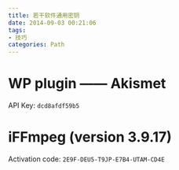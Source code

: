 ```yaml
---
title: 若干软件通用密钥
date: 2014-09-03 00:21:06
tags: 
- 技巧
categories: Path
---
```


# WP plugin —— Akismet

API Key: `dcd8afdf59b5`

# iFFmpeg (version 3.9.17)

Activation code: `2E9F-DEU5-T9JP-E7B4-UTAM-CD4E`
